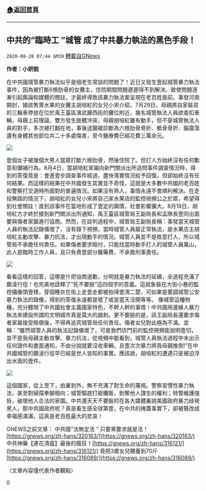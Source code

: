 ###  [:house:返回首頁](https://github.com/ourhimalayas/txt)
---

## 中共的“臨時工 ”城管 成了中共暴力執法的黑色手段！
`2020-08-28 07:44 GM30` [轉載自GNews](https://gnews.org/zh-hant/321844/)

**作者：小妍說**

在中共國城管暴力執法似乎是個老生常談的問題了！近日又發生壹起城管暴力執法事件，因為被打斷6根肋骨的女攤主，住院期間問題遲遲得不到解決。致使問題逐漸引起輿論和媒體的關註，才最終導致該暴力執法案呈現在老百姓面前。事發河南開封，據該售賣水果的女攤主胡培紅的女兒小宋介紹，7月29日，母親將自家裝貨的三輪車停放在位於禹王臺區演武廳西街的攤位附近，幾名城管執法人員欲查扣車輛，母親上前理論，雙方發生肢體沖突，母親胡培紅雖有動手，但不是城管執法人員的對手，多次被打翻在地，事後送醫被診斷為六根肋骨骨折、骶骨骨折、腦震蕩還有身體其他部位共二十多處傷害，至今醫療費已經花費三萬余元。

![](https://s3.amazonaws.com/gnews-media-offload/wp-content/uploads/2020/08/28072933/%E5%9B%BE%E7%89%871-120.jpg)

壹個女子被幾個大男人當眾打斷六根肋骨，然後住院了。但打人方始終沒有任何歉意和彌補行為。8月4日，當胡培紅家屬向新門關派出所追問事件調查情況時，得到的答復竟是：會進壹步調查事件經過，盡快落實情況給予回復。但卻始終沒有任何結果。而這樣的結果在中共國發生其實並不奇怪，這就是大多數中共國的老百姓和警察打交道時所面對的普遍情況。如果沒有熟人，事情永遠不會順利解決。在走投無路的情況下，胡培紅的女兒小宋將自己家水果店的監控視頻公之於眾，希望得到社會關註！直到該事件在當地形成了壹定的輿情，社會影響擴大。8月19日，胡培紅方才終於接到新門關派出所通知，禹王臺區城管局王副局長和孟隊長壹同出面要與傷者家屬進行協商。然而，在談判過程中，城管局王副局長稱：事發當天城管人員的執法記錄儀壞了，沒有錄下視頻，當時城管人員屬正常執法，是水果店主胡培紅主動攻擊、暴力抗法，才出現動手的情況。城管人員並不是故意打人，所以城管局不承擔任何責任。如果傷者要求賠付，只能找當時動手打人的城管人員萬山，此人是臨時工作人員，且只負責壹部分醫藥費，不承擔刑事責任。

![](https://s3.amazonaws.com/gnews-media-offload/wp-content/uploads/2020/08/28073302/%E5%9B%BE%E7%89%872-139.jpg)

看看這樣的回答，這哪是什麽協商道歉，分明就是暴力執法的延續，全過程充滿了霸淩行徑！也完美地詮釋了“死不要臉”這四個字的意義。這就象裝在大街小巷的監控攝像頭壹樣，穿個睡衣在街上走壹走都被拍得壹清二楚，可如果是要調城管公安暴力執法的錄像，得到的答復永遠都是壞了或是當天沒開等等。 像城管這種物種，充分體現了中共國社會主義國家特色，不幹人幹的事情！中共國用邊緣人暴力執法來建設所謂的文明城市真是莫大的諷刺。更不要臉的是，該王副局長還要求傷者家屬接受賠償後，不得再追究城管局任何責任。傷者女兒對此極為不滿。並稱：“雖然城管人員的執法記錄儀壞了，可是我們店門前的監控視頻能說明壹切，並不是我母親主動攻擊、暴力抗法，從視頻中能看到，城管人員執法過程中未出示任何證件和書面通知，不由分說就要沒收車輛，且壹次次暴力將我母親推倒!”在中共國城管的霸淩行徑早已經是世人皆知的事實。應該說，胡培紅的遭遇只是被迫浮出水面的壹件。

![](https://s3.amazonaws.com/gnews-media-offload/wp-content/uploads/2020/08/28073809/%E5%9B%BE%E7%89%873-39.jpg)

這個國家，從上至下，由裏到外，無不充滿了對生命的蔑視。警察習慣性暴力執法，甚至對婦孺拳腳相向；城管驅趕打砸攤販，剝奪他人謀生的權利；特警維護強拆，破壞他人合法的家園。中共還天天不要臉的在各大媒體裏說美國政府暴力歧視黑人，那中共國政府呢？真是畜生感全球第壹，在中共的掩蓋事實下，卻被篡改成幸福感滿滿，這真是老百姓最大的悲哀！

GNEWS之前文章：
中共國“法無定法 ” 只要黨要求就是法！[https://gnews.org/zh-hans/320163/](https://gnews.org/zh-hans/320163/)
中共神藥【連花清瘟】最後的瘋狂！[https://gnews.org/zh-hans/316121/](https://gnews.org/zh-hans/316121/)
竟把3歲女兒餵養到70斤[https://gnews.org/zh-hans/316089/](https://gnews.org/zh-hans/316089/)

（文章內容僅代表作者觀點）

0

